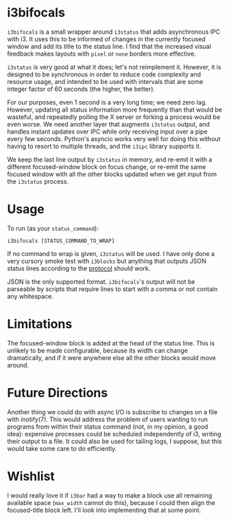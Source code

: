 # i3bifocals

`i3bifocals` is a small wrapper around `i3status` that adds asynchronous
IPC with i3. It uses this to be informed of changes in the currently
focused window and add its title to the status line. I find that the
increased visual feedback makes layouts with `pixel` or `none` borders
more effective.

`i3status` is very good at what it does; let's not reimplement it.
However, it is designed to be synchronous in order to reduce code
complexity and resource usage, and intended to be used with intervals
that are some integer factor of 60 seconds (the higher, the better).

For our purposes, even 1 second is a very long time; we need zero lag.
However, updating all status information more frequently than that would
be wasteful, and repeatedly polling the X server or forking a process
would be even worse. We need another layer that augments `i3status`
output, and handles instant updates over IPC while only receiving input
over a pipe every few seconds. Python's asyncio works very well for
doing this without having to resort to multiple threads, and the
`i3ipc` library supports it.

We keep the last line output by `i3status` in memory, and re-emit it
with a different focused-window block on focus change, or re-emit the
same focused window with all the other blocks updated when we get input
from the `i3status` process.

# Usage

To run (as your `status_command`):

    i3bifocals [STATUS_COMMAND_TO_WRAP]

If no command to wrap is given, `i3status` will be used. I have only
done a very cursory smoke test with `i3blocks` but anything that outputs
JSON status lines according to the
[protocol](https://i3wm.org/docs/i3bar-protocol.html) should work.

JSON is the only supported format. `i3bifocals`'s output will not be
parseable by scripts that require lines to start with a comma or not
contain any whitespace.

# Limitations

The focused-window block is added at the head of the status line. This
is unlikely to be made configurable, because its width can change
dramatically, and if it were anywhere else all the other blocks would
move around.

# Future Directions

Another thing we could do with async I/O is subscribe to changes on a
file with inotify(7). This would address the problem of users wanting
to run programs from within their status command (not, in my opinion,
a good idea): expensive processes could be scheduled independently of
i3, writing their output to a file. It could also be used for tailing
logs, I suppose, but this would take some care to do efficiently.

# Wishlist

I would really love it if `i3bar` had a way to make a block use all
remaining available space (`max_width` cannot do this), because I could
then align the focused-title block left. I'll look into implementing
that at some point.
